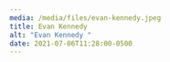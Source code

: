 ```yaml
---
media: /media/files/evan-kennedy.jpeg
title: Evan Kennedy
alt: "Evan Kennedy "
date: 2021-07-06T11:28:00-0500
---
```

